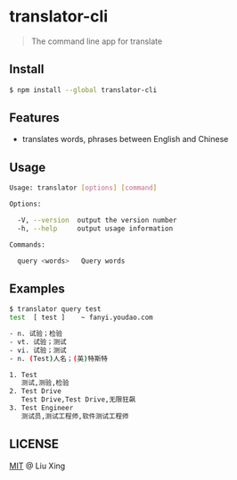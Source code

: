# translator-cli
> The command line app for translate

## Install

```bash
$ npm install --global translator-cli
```

## Features

- translates words, phrases between English and Chinese

## Usage

```bash
Usage: translator [options] [command]

Options:

  -V, --version  output the version number
  -h, --help     output usage information

Commands:

  query <words>   Query words
```
## Examples
```bash
$ translator query test
test  [ test ]    ~ fanyi.youdao.com

- n. 试验；检验
- vt. 试验；测试
- vi. 试验；测试
- n. (Test)人名；(英)特斯特

1. Test
   测试,测验,检验
2. Test Drive
   Test Drive,Test Drive,无限狂飙
3. Test Engineer
   测试员,测试工程师,软件测试工程师
```

## LICENSE
[MIT](./LICENSE) @ Liu Xing
